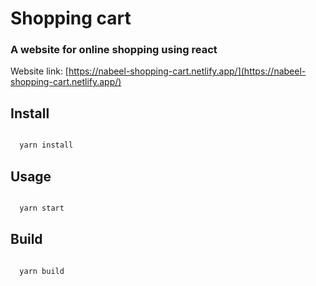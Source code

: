 # Shopping cart

### A website for online shopping using react


Website link: [https://nabeel-shopping-cart.netlify.app/](https://nabeel-shopping-cart.netlify.app/)


## Install

```js dark

  yarn install 

```

## Usage

```js dark

  yarn start 

```

## Build

```js dark

  yarn build 

```
